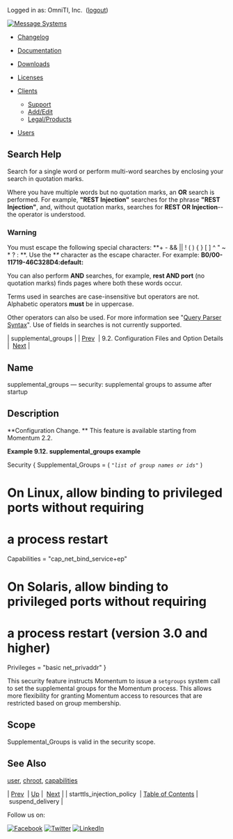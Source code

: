 Logged in as: OmniTI, Inc.  ([logout](https://support.messagesystems.com/logout.php))

[![Message Systems](https://support.messagesystems.com/images/ms-white205.png)](https://support.messagesystems.com/start.php) 

*   [Changelog](https://support.messagesystems.com/start.php?show=changelog)
*   [Documentation](https://support.messagesystems.com/docs/)
*   [Downloads](https://support.messagesystems.com/start.php)

*   [Licenses](https://support.messagesystems.com/license_summary.php)
*   <a href="">Clients</a>
    *   [Support](https://support.messagesystems.com/cs.php)
    *   [Add/Edit](https://support.messagesystems.com/edit_client.php)
    *   [Legal/Products](https://support.messagesystems.com/edit_products.php)
*   [Users](https://support.messagesystems.com/edit_customer.php)

## Search Help

Search for a single word or perform multi-word searches by enclosing your search in quotation marks.

Where you have multiple words but no quotation marks, an **OR** search is performed. For example, **"REST Injection"** searches for the phrase **"REST Injection"**, and, without quotation marks, searches for **REST OR Injection**--the operator is understood.

### Warning

You must escape the following special characters: **+ - && || ! ( ) { } [ ] ^ " ~ * ? : \**. Use the **\** character as the escape character. For example: **B0/00-11719-46C328D4\:default\:**

You can also perform **AND** searches, for example, **rest AND port** (no quotation marks) finds pages where both these words occur.

Terms used in searches are case-insensitive but operators are not. Alphabetic operators **must** be in uppercase.

Other operators can also be used. For more information see "[Query Parser Syntax](https://lucene.apache.org/core/old_versioned_docs/versions/3_0_0/queryparsersyntax.html)". Use of fields in searches is not currently supported.

| supplemental_groups |
| [Prev](conf.ref.starttls_injection_policy.php)  | 9.2. Configuration Files and Option Details |  [Next](conf.ref.suspend_delivery.php) |

<a name="conf.ref.supplemental_groups"></a>
## Name

supplemental_groups — security: supplemental groups to assume after startup

<a name="idp6818672"></a>
## Description

**Configuration Change. ** This feature is available starting from Momentum 2.2.

<a name="conf.ref.supplemental_groups.example"></a>

**Example 9.12. supplemental_groups example**

Security {
  Supplemental_Groups = ( *`"list of group names or ids"`*                         )
  # On Linux, allow binding to privileged ports without requiring
  # a process restart
  Capabilities = "cap_net_bind_service+ep"
  # On Solaris, allow binding to privileged ports without requiring
  # a process restart (version 3.0 and higher)
  Privileges = "basic net_privaddr"
}

This security feature instructs Momentum to issue a `setgroups` system call to set the supplemental groups for the Momentum process. This allows more flexibility for granting Momentum access to resources that are restricted based on group membership.

<a name="idp6826832"></a>
## Scope

Supplemental_Groups is valid in the security scope.

<a name="idp6828480"></a>
## See Also

[user](conf.ref.user.php "user"), [chroot](conf.ref.chroot.php "chroot"), [capabilities](conf.ref.capabilities.php "capabilities")

| [Prev](conf.ref.starttls_injection_policy.php)  | [Up](conf.ref.files.php) |  [Next](conf.ref.suspend_delivery.php) |
| starttls_injection_policy  | [Table of Contents](index.php) |  suspend_delivery |

Follow us on:

[![Facebook](https://support.messagesystems.com/images/icon-facebook.png)](http://www.facebook.com/messagesystems) [![Twitter](https://support.messagesystems.com/images/icon-twitter.png)](http://twitter.com/#!/MessageSystems) [![LinkedIn](https://support.messagesystems.com/images/icon-linkedin.png)](http://www.linkedin.com/company/message-systems)